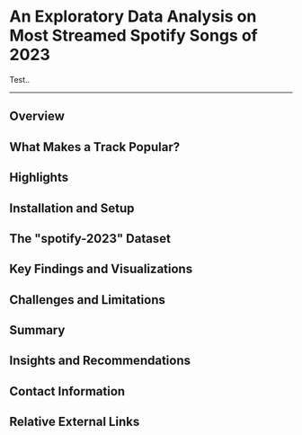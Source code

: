 # An Exploratory Data Analysis on Most Streamed Spotify Songs of 2023
Test..
***
## Overview

## What Makes a Track Popular?

## Highlights

## Installation and Setup

## The "spotify-2023" Dataset

## Key Findings and Visualizations

## Challenges and Limitations

## Summary

## Insights and Recommendations

## Contact Information

## Relative External Links
